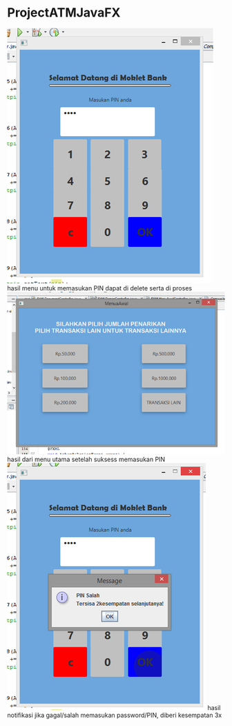 # ProjectATMJavaFX
![alt text](Capture6.PNG)
hasil menu untuk memasukan PIN dapat di delete serta di proses
![alt text](Capture7.PNG)
hasil dari menu utama setelah suksess memasukan PIN
![alt text](Capture8.PNG)
hasil notifikasi jika gagal/salah memasukan password/PIN, diberi kesempatan 3x
